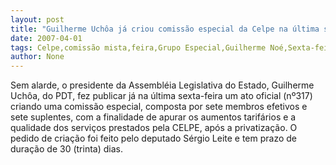 ```yaml
---
layout: post
title: "Guilherme Uchôa já criou comissão especial da Celpe na última sexta-feira"
date: 2007-04-01
tags: Celpe,comissão mista,feira,Grupo Especial,Guilherme Noé,Sexta-feira 13
author: None
---
```

Sem alarde, o presidente da Assembléia Legislativa do Estado, Guilherme Uchôa, do PDT, fez publicar já na última sexta-feira um ato oficial (nº317) criando uma comissão especial, composta por sete membros efetivos e sete suplentes, com a finalidade de apurar os aumentos tarifários e a qualidade dos serviços prestados pela CELPE, após a privatização.
O pedido de criação foi feito pelo deputado Sérgio Leite e tem prazo de duração de 30 (trinta) dias. 